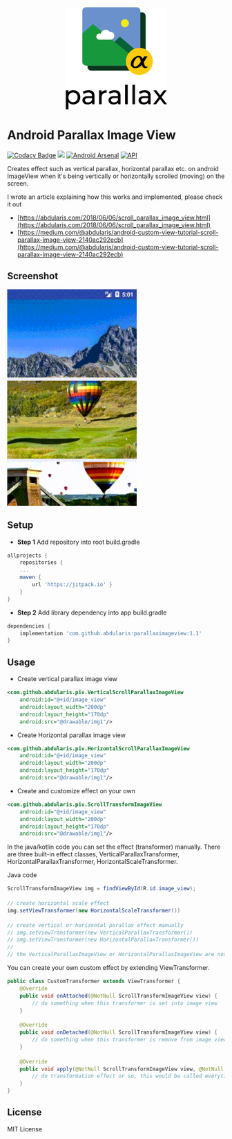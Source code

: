 <p align="center">
    <img src="logo/logo_ldpi.png"/>
</p>

# Android Parallax Image View
[![Codacy Badge](https://api.codacy.com/project/badge/Grade/1f64b868d7d948f6aaf9544607e16a48)](https://app.codacy.com/app/abdularis/ParallaxImageView?utm_source=github.com&utm_medium=referral&utm_content=abdularis/ParallaxImageView&utm_campaign=Badge_Grade_Dashboard)
[![](https://jitpack.io/v/abdularis/ParallaxImageView.svg)](https://jitpack.io/#abdularis/ParallaxImageView)
[![Android Arsenal](https://img.shields.io/badge/Android%20Arsenal-ParallaxImageView-brightgreen.svg?style=flat)](https://android-arsenal.com/details/1/6906)
[![API](https://img.shields.io/badge/API-14%2B-yellowgreen.svg?style=flat)](https://android-arsenal.com/api?level=14)

Creates effect such as vertical parallax, horizontal parallax etc. on android ImageView when it's being vertically or horizontally scrolled (moving) on the screen.

I wrote an article explaining how this works and implemented, please check it out
-   [https://abdularis.com/2018/06/06/scroll_parallax_image_view.html](https://abdularis.com/2018/06/06/scroll_parallax_image_view.html)
-   [https://medium.com/@abdularis/android-custom-view-tutorial-scroll-parallax-image-view-2140ac292ecb](https://medium.com/@abdularis/android-custom-view-tutorial-scroll-parallax-image-view-2140ac292ecb)

## Screenshot
![](screenshots/screenshot_1.gif)

## Setup
-   **Step 1** Add repository into root build.gradle

~~~gradle
allprojects {
    repositories {
    ...
    maven {
        url 'https://jitpack.io' }
    }
}
~~~

-   **Step 2** Add library dependency into app build.gradle

~~~gradle
dependencies {
    implementation 'com.github.abdularis:parallaximageview:1.1'
}
~~~

## Usage
-   Create vertical parallax image view
~~~xml
<com.github.abdularis.piv.VerticalScrollParallaxImageView
    android:id="@+id/image_view"
    android:layout_width="200dp"
    android:layout_height="170dp"
    android:src="@drawable/img1"/>
~~~

-   Create Horizontal parallax image view
~~~xml
<com.github.abdularis.piv.HorizontalScrollParallaxImageView
    android:id="@+id/image_view"
    android:layout_width="200dp"
    android:layout_height="170dp"
    android:src="@drawable/img1"/>
~~~

-   Create and customize effect on your own
~~~xml
<com.github.abdularis.piv.ScrollTransformImageView
    android:id="@+id/image_view"
    android:layout_width="200dp"
    android:layout_height="170dp"
    android:src="@drawable/img1"/>
~~~

In the java/kotlin code you can set the effect (transformer) manually. There are three built-in effect classes, VerticalParallaxTransformer, HorizontalParallaxTransformer, HorizontalScaleTransformer.

Java code
~~~java
ScrollTransformImageView img = findViewById(R.id.image_view);

// create horizontal scale effect
img.setViewTransformer(new HorizontalScaleTransformer())

// create vertical or horizontal parallax effect manually
// img.setViewTransformer(new VerticalParallaxTransformer())
// img.setViewTransformer(new HorizontalParallaxTransformer())
//
// the VerticalParallaxImageView or HorizontalParallaxImageView are nothing but the ScrollTransformImageView with coresponding parallax effect
~~~

You can create your own custom effect by extending ViewTransformer.
~~~java
public class CustomTransformer extends ViewTransformer {
    @Override
    public void onAttached(@NotNull ScrollTransformImageView view) {
        // do something when this transformer is set into image view
    }

    @Override
    public void onDetached(@NotNull ScrollTransformImageView view) {
        // do something when this transformer is remove from image view
    }

    @Override
    public void apply(@NotNull ScrollTransformImageView view, @NotNull Canvas canvas, int viewX, int viewY) {
        // do transformation effect or so, this would be called everytime image view move/scrolled
    }
}
~~~

## License

MIT License
